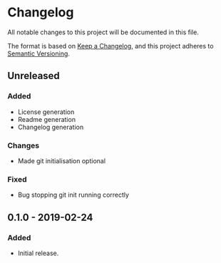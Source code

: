 # Changelog
All notable changes to this project will be documented in this file.

The format is based on [Keep a Changelog](https://keepachangelog.com/en/1.0.0/),
and this project adheres to [Semantic Versioning](https://semver.org/spec/v2.0.0.html).

## Unreleased
### Added
- License generation
- Readme generation
- Changelog generation

### Changes
- Made git initialisation optional

### Fixed
- Bug stopping git init running correctly

## 0.1.0 - 2019-02-24
### Added
- Initial release.

